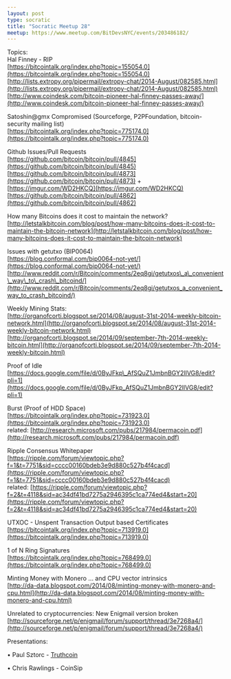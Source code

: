 ```yaml
---
layout: post
type: socratic
title: "Socratic Meetup 28"
meetup: https://www.meetup.com/BitDevsNYC/events/203486182/
---
```


Topics:  
Hal Finney - RIP  
[](https://bitcointalk.org/index.php?topic=155054.0)[https://bitcointalk.org/index.php?topic=155054.0](https://bitcointalk.org/index.php?topic=155054.0)  
[](http://lists.extropy.org/pipermail/extropy-chat/2014-August/082585.html)[http://lists.extropy.org/pipermail/extropy-chat/2014-August/082585.html](http://lists.extropy.org/pipermail/extropy-chat/2014-August/082585.html)  
[](http://www.coindesk.com/bitcoin-pioneer-hal-finney-passes-away/)[http://www.coindesk.com/bitcoin-pioneer-hal-finney-passes-away/](http://www.coindesk.com/bitcoin-pioneer-hal-finney-passes-away/)

Satoshin@gmx Compromised (Sourceforge, P2PFoundation, bitcoin-security mailing list)  
[](https://bitcointalk.org/index.php?topic=775174.0)[https://bitcointalk.org/index.php?topic=775174.0](https://bitcointalk.org/index.php?topic=775174.0)

Github Issues/Pull Requests  
[](https://github.com/bitcoin/bitcoin/pull/4845)[https://github.com/bitcoin/bitcoin/pull/4845](https://github.com/bitcoin/bitcoin/pull/4845)  
[](https://github.com/bitcoin/bitcoin/pull/4873)[https://github.com/bitcoin/bitcoin/pull/4873](https://github.com/bitcoin/bitcoin/pull/4873) + [](https://imgur.com/WD2HKCQ)[https://imgur.com/WD2HKCQ](https://imgur.com/WD2HKCQ)  
[](https://github.com/bitcoin/bitcoin/pull/4862)[https://github.com/bitcoin/bitcoin/pull/4862](https://github.com/bitcoin/bitcoin/pull/4862)

How many Bitcoins does it cost to maintain the network?  
[](http://letstalkbitcoin.com/blog/post/how-many-bitcoins-does-it-cost-to-maintain-the-bitcoin-network)[http://letstalkbitcoin.com/blog/post/how-many-bitcoins-does-it-cost-to-maintain-the-bitcoin-network](http://letstalkbitcoin.com/blog/post/how-many-bitcoins-does-it-cost-to-maintain-the-bitcoin-network)

Issues with getutxo (BIP0064)  
[](https://blog.conformal.com/bip0064-not-yet/)[https://blog.conformal.com/bip0064-not-yet/](https://blog.conformal.com/bip0064-not-yet/)  
[](http://www.reddit.com/r/Bitcoin/comments/2eq8gi/getutxos_a_convenient_way_to_crash_bitcoind/)[http://www.reddit.com/r/Bitcoin/comments/2eq8gi/getutxos\_a\_convenient\_way\_to\_crash\_bitcoind/](http://www.reddit.com/r/Bitcoin/comments/2eq8gi/getutxos_a_convenient_way_to_crash_bitcoind/)

Weekly Mining Stats:  
[](http://organofcorti.blogspot.se/2014/08/august-31st-2014-weekly-bitcoin-network.html)[http://organofcorti.blogspot.se/2014/08/august-31st-2014-weekly-bitcoin-network.html](http://organofcorti.blogspot.se/2014/08/august-31st-2014-weekly-bitcoin-network.html)  
[](http://organofcorti.blogspot.se/2014/09/september-7th-2014-weekly-bitcoin.html)[http://organofcorti.blogspot.se/2014/09/september-7th-2014-weekly-bitcoin.html](http://organofcorti.blogspot.se/2014/09/september-7th-2014-weekly-bitcoin.html)

Proof of Idle  
[](https://docs.google.com/file/d/0ByJFkp_AfSQuZ1JmbnBGY2lIVG8/edit?pli=1)[https://docs.google.com/file/d/0ByJFkp\_AfSQuZ1JmbnBGY2lIVG8/edit?pli=1](https://docs.google.com/file/d/0ByJFkp_AfSQuZ1JmbnBGY2lIVG8/edit?pli=1)

Burst (Proof of HDD Space)  
[](https://bitcointalk.org/index.php?topic=731923.0)[https://bitcointalk.org/index.php?topic=731923.0](https://bitcointalk.org/index.php?topic=731923.0)  
related: [](http://research.microsoft.com/pubs/217984/permacoin.pdf)[http://research.microsoft.com/pubs/217984/permacoin.pdf](http://research.microsoft.com/pubs/217984/permacoin.pdf)

Ripple Consensus Whitepaper  
[](https://ripple.com/forum/viewtopic.php?f=1&t=7751&sid=cccc00160bdeb3e9d880c527b4f4cacd)[https://ripple.com/forum/viewtopic.php?f=1&t=7751&sid=cccc00160bdeb3e9d880c527b4f4cacd](https://ripple.com/forum/viewtopic.php?f=1&t=7751&sid=cccc00160bdeb3e9d880c527b4f4cacd)  
related: [](https://ripple.com/forum/viewtopic.php?f=2&t=4118&sid=ac34df41bd7275a2946395c1ca774ed4&start=20)[https://ripple.com/forum/viewtopic.php?f=2&t=4118&sid=ac34df41bd7275a2946395c1ca774ed4&start=20](https://ripple.com/forum/viewtopic.php?f=2&t=4118&sid=ac34df41bd7275a2946395c1ca774ed4&start=20)

UTXOC - Unspent Transaction Output based Certificates  
[](https://bitcointalk.org/index.php?topic=713919.0)[https://bitcointalk.org/index.php?topic=713919.0](https://bitcointalk.org/index.php?topic=713919.0)

1 of N Ring Signatures  
[](https://bitcointalk.org/index.php?topic=768499.0)[https://bitcointalk.org/index.php?topic=768499.0](https://bitcointalk.org/index.php?topic=768499.0)

Minting Money with Monero ... and CPU vector intrinsics  
[](http://da-data.blogspot.com/2014/08/minting-money-with-monero-and-cpu.html)[http://da-data.blogspot.com/2014/08/minting-money-with-monero-and-cpu.html](http://da-data.blogspot.com/2014/08/minting-money-with-monero-and-cpu.html)

Unrelated to cryptocurrencies: New Enigmail version broken  
[](http://sourceforge.net/p/enigmail/forum/support/thread/3e7268a4/)[http://sourceforge.net/p/enigmail/forum/support/thread/3e7268a4/](http://sourceforge.net/p/enigmail/forum/support/thread/3e7268a4/)

Presentations:

• Paul Sztorc - [Truthcoin](https://github.com/psztorc/Truthcoin) 

• Chris Rawlings - CoinSip
